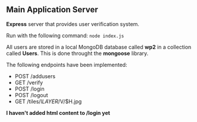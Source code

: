## Main Application Server

**Express** server that provides user verification system.

Run with the following command: `node index.js`

All users are stored in a local MongoDB database called **wp2** in a collection called **Users**. This is done throught the **mongoose** library.

The following endpoints have been implemented:
- POST /addusers
- GET /verify
- POST /login
- POST /logout
- GET /tiles/l$LAYER/$V/$H.jpg

**I haven't added html content to /login yet**




